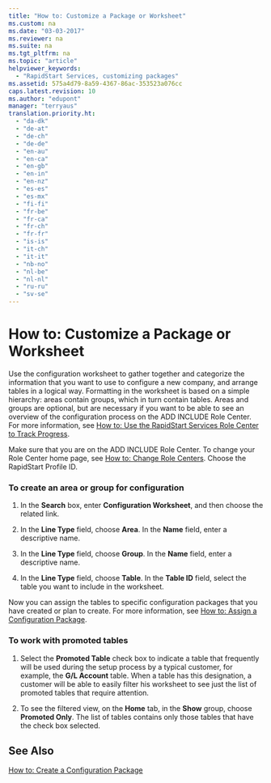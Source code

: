 ```yaml
---
title: "How to: Customize a Package or Worksheet"
ms.custom: na
ms.date: "03-03-2017"
ms.reviewer: na
ms.suite: na
ms.tgt_pltfrm: na
ms.topic: "article"
helpviewer_keywords: 
  - "RapidStart Services, customizing packages"
ms.assetid: 575a4d79-8a59-4367-86ac-353523a076cc
caps.latest.revision: 10
ms.author: "edupont"
manager: "terryaus"
translation.priority.ht: 
  - "da-dk"
  - "de-at"
  - "de-ch"
  - "de-de"
  - "en-au"
  - "en-ca"
  - "en-gb"
  - "en-in"
  - "en-nz"
  - "es-es"
  - "es-mx"
  - "fi-fi"
  - "fr-be"
  - "fr-ca"
  - "fr-ch"
  - "fr-fr"
  - "is-is"
  - "it-ch"
  - "it-it"
  - "nb-no"
  - "nl-be"
  - "nl-nl"
  - "ru-ru"
  - "sv-se"
---
```

# How to: Customize a Package or Worksheet
Use the configuration worksheet to gather together and categorize the information that you want to use to configure a new company, and arrange tables in a logical way. Formatting in the worksheet is based on a simple hierarchy: areas contain groups, which in turn contain tables. Areas and groups are optional, but are necessary if you want to be able to see an overview of the configuration process on the ADD INCLUDE<!--[!INCLUDE[rim](../Roles/includes/rim_md.md)]--> Role Center. For more information, see [How to: Use the RapidStart Services Role Center to Track Progress](../SetupAndAdministration/how-to-use-the-rapidstart-services-role-center-to-track-progress.md).  
  
 Make sure that you are on the ADD INCLUDE<!--[!INCLUDE[rim](../Roles/includes/rim_md.md)]--> Role Center. To change your Role Center home page, see [How to: Change Role Centers](../GettingStarted/how-to-change-role-centers.md). Choose the RapidStart Profile ID.  
  
### To create an area or group for configuration  
  
1.  In the **Search** box, enter **Configuration Worksheet**, and then choose the related link.  
  
2.  In the **Line Type** field, choose **Area**. In the **Name** field, enter a descriptive name.  
  
3.  In the **Line Type** field, choose **Group**. In the **Name** field, enter a descriptive name.  
  
4.  In the **Line Type** field, choose **Table**. In the **Table ID** field, select the table you want to include in the worksheet.  
  
 Now you can assign the tables to specific configuration packages that you have created or plan to create. For more information, see [How to: Assign a Configuration Package](../SetupAndAdministration/how-to-assign-a-configuration-package.md).  
  
### To work with promoted tables  
  
1.  Select the **Promoted Table** check box to indicate a table that frequently will be used during the setup process by a typical customer, for example, the **G\/L Account** table. When a table has this designation, a customer will be able to easily filter his worksheet to see just the list of promoted tables that require attention.  
  
2.  To see the filtered view, on the **Home** tab, in the **Show** group, choose **Promoted Only**. The list of tables contains only those tables that have the check box selected.  
  
## See Also  
 [How to: Create a Configuration Package](../SetupAndAdministration/how-to-create-a-configuration-package.md)